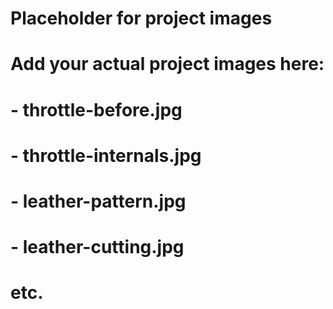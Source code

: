 # Placeholder for project images
# Add your actual project images here:
# - throttle-before.jpg
# - throttle-internals.jpg
# - leather-pattern.jpg
# - leather-cutting.jpg
# etc.
